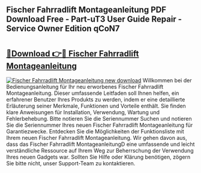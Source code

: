 ## Fischer Fahrradlift Montageanleitung PDF Download Free - Part-uT3 User Guide Repair - Service Owner Edition qCoN7

# <h2><a href="http://df6wsr3.blite.top/?on=Fischer+Fahrradlift+Montageanleitung">🔗Download 👉🔴 Fischer Fahrradlift Montageanleitung</a></h2>

[![Fischer Fahrradlift Montageanleitung new download](https://i.imgur.com/lujVjoI.png)](http://df6wsr3.blite.top/?on=Fischer+Fahrradlift+Montageanleitung)
Willkommen bei der Bedienungsanleitung für Ihr neu erworbenes Fischer Fahrradlift Montageanleitung. Dieser umfassende Leitfaden soll Ihnen helfen, ein erfahrener Benutzer Ihres Produkts zu werden, indem er eine detaillierte Erläuterung seiner Merkmale, Funktionen und Vorteile enthält. Sie finden klare Anweisungen für Installation, Verwendung, Wartung und Fehlerbehebung. Bitte notieren Sie die Seriennummer Suchen und notieren Sie die Seriennummer Ihres neuen Fischer Fahrradlift Montageanleitung für Garantiezwecke. Entdecken Sie die Möglichkeiten der Funktionsliste mit Ihrem neuen Fischer Fahrradlift Montageanleitung. Wir gehen davon aus, dass das Fischer Fahrradlift MontageanleitungD eine umfassende und leicht verständliche Ressource auf Ihrem Weg zur Beherrschung der Verwendung Ihres neuen Gadgets war. Sollten Sie Hilfe oder Klärung benötigen, zögern Sie bitte nicht, unser Support-Team zu kontaktieren.
